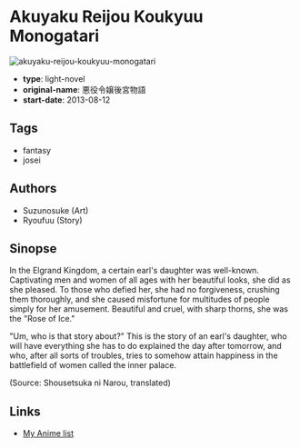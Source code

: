 # Akuyaku Reijou Koukyuu Monogatari

![akuyaku-reijou-koukyuu-monogatari](https://cdn.myanimelist.net/images/manga/3/167554.jpg)

-   **type**: light-novel
-   **original-name**: 悪役令嬢後宮物語
-   **start-date**: 2013-08-12

## Tags

-   fantasy
-   josei

## Authors

-   Suzunosuke (Art)
-   Ryoufuu (Story)

## Sinopse

In the Elgrand Kingdom, a certain earl's daughter was well-known. Captivating men and women of all ages with her beautiful looks, she did as she pleased. To those who defied her, she had no forgiveness, crushing them thoroughly, and she caused misfortune for multitudes of people simply for her amusement. Beautiful and cruel, with sharp thorns, she was the "Rose of Ice."

"Um, who is that story about?" This is the story of an earl's daughter, who will have everything she has to do explained the day after tomorrow, and who, after all sorts of troubles, tries to somehow attain happiness in the battlefield of women called the inner palace.

(Source: Shousetsuka ni Narou, translated)

## Links

-   [My Anime list](https://myanimelist.net/manga/94203/Akuyaku_Reijou_Koukyuu_Monogatari)
